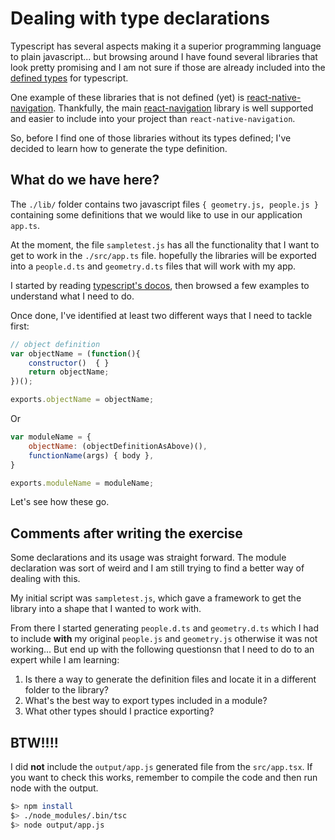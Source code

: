 # Dealing with type declarations

Typescript has several aspects making it a superior programming language to plain javascript... but browsing around I have found several libraries that look pretty promising and I am not sure if those are already included into the [defined types](https://github.com/DefinitelyTyped/DefinitelyTyped) for typescript.

One example of these libraries that is not defined (yet) is [react-native-navigation](https://www.npmjs.com/package/react-native-navigation). Thankfully, the main [react-navigation](https://www.npmjs.com/package/react-navigation) library is well supported and easier to include into your project than `react-native-navigation`.

So, before I find one of those libraries without its types defined; I've decided to learn how to generate the type definition.

## What do we have here?

The `./lib/` folder contains two javascript files `{ geometry.js, people.js }` containing some definitions that we would like to use in our application `app.ts`.

At the moment, the file `sampletest.js` has all the functionality that I want to get to work in the `./src/app.ts` file. hopefully the libraries will be exported into a `people.d.ts` and `geometry.d.ts` files that will work with my app.

I started by reading [typescript's docos](https://www.typescriptlang.org/docs/handbook/declaration-files/introduction.html), then browsed a few examples to understand what I need to do.

Once done, I've identified at least two different ways that I need to tackle first:

```js
// object definition
var objectName = (function(){
    constructor()  { }
    return objectName;
})();

exports.objectName = objectName;
```

Or

```js
var moduleName = {
    objectName: (objectDefinitionAsAbove)(),
    functionName(args) { body },
}

exports.moduleName = moduleName;
```

Let's see how these go.

## Comments after writing the exercise

Some declarations and its usage was straight forward. The module declaration was sort of weird and I am still trying to find a better way of dealing with this.

My initial script was `sampletest.js`, which gave a framework to get the library into a shape that I wanted to work with.

From there I started generating `people.d.ts` and `geometry.d.ts` which I had to include __with__ my original `people.js` and `geometry.js` otherwise it was not working... But end up with the following questionsn that I need to do to an expert while I am learning:

1. Is there a way to generate the definition files and locate it in a different folder to the library?
1. What's the best way to export types included in a module?
1. What other types should I practice exporting?

## BTW!!!!

I did **not** include the `output/app.js` generated file from the `src/app.tsx`. If you want to check this works, remember to compile the code and then run node with the output.

```sh
$> npm install
$> ./node_modules/.bin/tsc
$> node output/app.js
```
